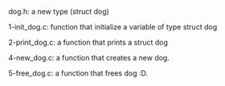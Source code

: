 dog.h: a new type (struct dog)

1-init_dog.c:  function that initialize a variable of type struct dog

2-print_dog.c: a function that prints a struct dog

4-new_dog.c: a function that creates a new dog.

5-free_dog.c: a function that frees dog :D.
